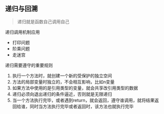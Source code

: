 ## 递归与回溯

> 递归就是函数自己调用自己



递归调用机制应用

- 打印问题
- 阶乘问题
- 走迷宫

递归需要遵守的重要规则

1. 执行一个方法时，就创建一个新的受保护的独立空间
2. 方法的局部变量时独立的，不会相互影响，比如n变量
3. 如果方法中使用的是引用类型的变量，就会共享改引用类型的数据
4. 递归必须向退出递归的条件逼近，否则就是无限递归
5. 当一个方法执行完毕，或者遇到return，就会返回，遵守谁调用，就将结果返回给谁，同时当方法执行完毕或者返回时，该方法也就执行完毕

